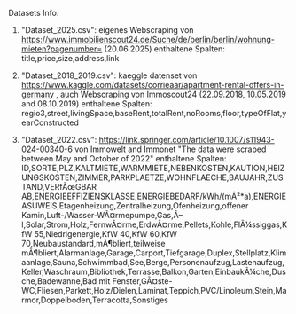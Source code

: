 Datasets Info:



1. "Dataset\_2025.csv": eigenes Webscraping von https://www.immobilienscout24.de/Suche/de/berlin/berlin/wohnung-mieten?pagenumber= (20.06.2025)
   enthaltene Spalten: title,price,size,address,link
   
2. "Dataset\_2018\_2019.csv": kaeggle datenset von https://www.kaggle.com/datasets/corrieaar/apartment-rental-offers-in-germany , auch Webscraping von Immoscout24 (22.09.2018, 10.05.2019 and 08.10.2019)
   enthaltene Spalten: regio3,street,livingSpace,baseRent,totalRent,noRooms,floor,typeOfFlat,yearConstructed
   
3. "Dataset\_2022.csv": https://link.springer.com/article/10.1007/s11943-024-00340-6 von Immowelt and Immonet "The data were scraped between May and October of 2022"   enthaltene Spalten: ID,SORTE,PLZ,KALTMIETE,WARMMIETE,NEBENKOSTEN,KAUTION,HEIZUNGSKOSTEN,ZIMMER,PARKPLAETZE,WOHNFLAECHE,BAUJAHR,ZUSTAND,VERfÃœGBAR AB,ENERGIEEFFIZIENSKLASSE,ENERGIEBEDARF/kWh/(mÂ²\*a),ENERGIEASUWEIS,Etagenheizung,Zentralheizung,Ofenheizung,offener Kamin,Luft-/Wasser-WÃ¤rmepumpe,Gas,Ã–l,Solar,Strom,Holz,FernwÃ¤rme,ErdwÃ¤rme,Pellets,Kohle,FlÃ¼ssiggas,KfW 55,Niedrigenergie,KfW 40,KfW 60,KfW 70,Neubaustandard,mÃ¶bliert,teilweise mÃ¶bliert,Alarmanlage,Garage,Carport,Tiefgarage,Duplex,Stellplatz,Klimaanlage,Sauna,Schwimmbad,See,Berge,Personenaufzug,Lastenaufzug,Keller,Waschraum,Bibliothek,Terrasse,Balkon,Garten,EinbaukÃ¼che,Dusche,Badewanne,Bad mit Fenster,GÃ¤ste-WC,Fliesen,Parkett,Holz/Dielen,Laminat,Teppich,PVC/Linoleum,Stein,Marmor,Doppelboden,Terracotta,Sonstiges



